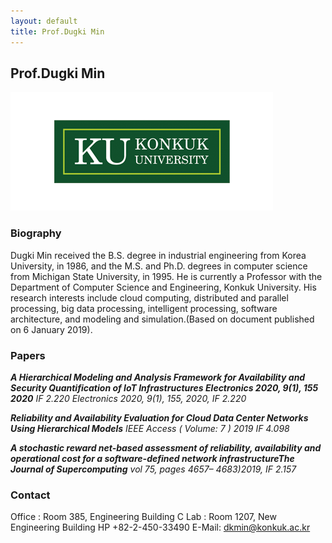 ```yaml
---
layout: default
title: Prof.Dugki Min
---
```


## Prof.Dugki Min
<img src="../assets/img/konkuk_logo.png" alt="Alt Text" />


### Biography
Dugki Min received the B.S. degree in industrial engineering from Korea University, in 1986, and the M.S. and Ph.D. degrees in computer science from Michigan State University, in 1995. He is currently a Professor with the Department of Computer Science and Engineering, Konkuk University. His research interests include cloud computing, distributed and parallel processing, big data processing, intelligent processing, software architecture, and modeling and simulation.(Based on document published on 6 January 2019).

### Papers
__*A Hierarchical Modeling and Analysis Framework for Availability and Security Quantification of IoT Infrastructures Electronics 2020, 9(1), 155 2020*__ *IF 2.220 Electronics 2020, 9(1), 155, 2020, IF 2.220*

__*Reliability and Availability Evaluation for Cloud Data Center Networks Using Hierarchical Models*__ *IEEE Access ( Volume: 7 ) 2019 IF 4.098*

__*A stochastic reward net-based assessment of reliability, availability and operational cost for a software-defined network infrastructureThe Journal of Supercomputing*__ *vol 75, pages 4657– 4683)2019, IF 2.157*


### Contact
Office : Room 385, Engineering Building C
Lab : Room 1207, New Engineering Building
HP +82-2-450-33490 
E-Mail: dkmin@konkuk.ac.kr
